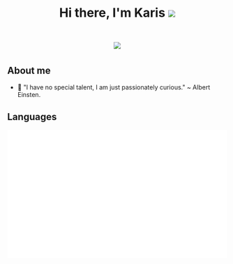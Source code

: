 
<h1 align="center">Hi there, I'm Karis <img src="https://raw.githubusercontent.com/aemmadi/aemmadi/master/wave.gif" width="30px"></h1> 

<h1 align="center"> <img src="https://media.giphy.com/media/l41lUR5urK4IAk3V6/giphy.gif?cid=ecf05e4780tas0uduw6z8b7pfwh6brbhk7yj70svfmswu30f&rid=giphy.gif&ct=g" /></h1> 


## About me

- <p> 🔭 "I have no special talent, I am just passionately curious." ~ Albert Einsten. </p>

## Languages

<a href="https://github.com/carrieukie/github-stats">

 ![](https://github.com/carrieukie/github-stats/blob/master/generated/languages.svg)

</a>


 
